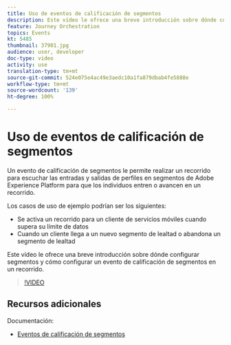 ```yaml
---
title: Uso de eventos de calificación de segmentos
description: Este vídeo le ofrece una breve introducción sobre dónde configurar segmentos y cómo configurar un evento de calificación de segmentos en un recorrido.
feature: Journey Orchestration
topics: Events
kt: 5485
thumbnail: 37901.jpg
audience: user, developer
doc-type: video
activity: use
translation-type: tm+mt
source-git-commit: 524e075e4ac49e3aedc10a1fa879dbab4fe5888e
workflow-type: tm+mt
source-wordcount: '139'
ht-degree: 100%

---
```



# Uso de eventos de calificación de segmentos

Un evento de calificación de segmentos le permite realizar un recorrido para escuchar las entradas y salidas de perfiles en segmentos de Adobe Experience Platform para que los individuos entren o avancen en un recorrido.

Los casos de uso de ejemplo podrían ser los siguientes:

* Se activa un recorrido para un cliente de servicios móviles cuando supera su límite de datos
* Cuando un cliente llega a un nuevo segmento de lealtad o abandona un segmento de lealtad

Este vídeo le ofrece una breve introducción sobre dónde configurar segmentos y cómo configurar un evento de calificación de segmentos en un recorrido.

>[!VIDEO](https://video.tv.adobe.com/v/37901?quality=12)

## Recursos adicionales

Documentación:

* [Eventos de calificación de segmentos](https://docs.adobe.com/content/help/es-ES/journeys/using/building-journeys/about-journey-building/events-activities/segment-qualification-events.html)
